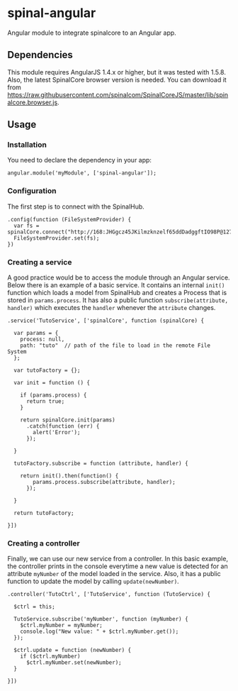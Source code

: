 # spinal-angular

Angular module to integrate spinalcore to an Angular app.

## Dependencies

This module requires AngularJS 1.4.x or higher, but it was tested with 1.5.8.
Also, the latest SpinalCore browser version is needed. You can download it from https://raw.githubusercontent.com/spinalcom/SpinalCoreJS/master/lib/spinalcore.browser.js.

## Usage

### Installation

You need to declare the dependency in your app:
```
angular.module('myModule', ['spinal-angular']);
```

### Configuration

The first step is to connect with the SpinalHub.
```
.config(function (FileSystemProvider) {
  var fs = spinalCore.connect("http://168:JHGgcz45JKilmzknzelf65ddDadggftIO98P@127.0.0.1:8888/");
  FileSystemProvider.set(fs);
})
```

### Creating a service

A good practice would be to access the module through an Angular service. Below there is an example of a basic service. It contains an internal `init()` function which loads a model from SpinalHub and creates a Process that is stored in `params.process`. It has also a public function `subscribe(attribute, handler)` which executes the `handler` whenever the `attribute` changes.
```
.service('TutoService', ['spinalCore', function (spinalCore) {

  var params = {
    process: null,
    path: "tuto"  // path of the file to load in the remote File System
  };

  var tutoFactory = {};

  var init = function () {

    if (params.process) {
      return true;
    }

    return spinalCore.init(params)
      .catch(function (err) {
        alert('Error');
      });

  }

  tutoFactory.subscribe = function (attribute, handler) {

    return init().then(function() {
        params.process.subscribe(attribute, handler);
      });

  }

  return tutoFactory;

}])
```

### Creating a controller
Finally, we can use our new service from a controller. In this basic example, the controller prints in the console everytime a new value is detected for an attribute `myNumber` of the model loaded in the service.
Also, it has a public function to update the model by calling `update(newNumber)`.
```
.controller('TutoCtrl', ['TutoService', function (TutoService) {

  $ctrl = this;

  TutoService.subscribe('myNumber', function (myNumber) {
    $ctrl.myNumber = myNumber;
    console.log("New value: " + $ctrl.myNumber.get());
  });

  $ctrl.update = function (newNumber) {
    if ($ctrl.myNumber)
      $ctrl.myNumber.set(newNumber);
  }

}])
```
